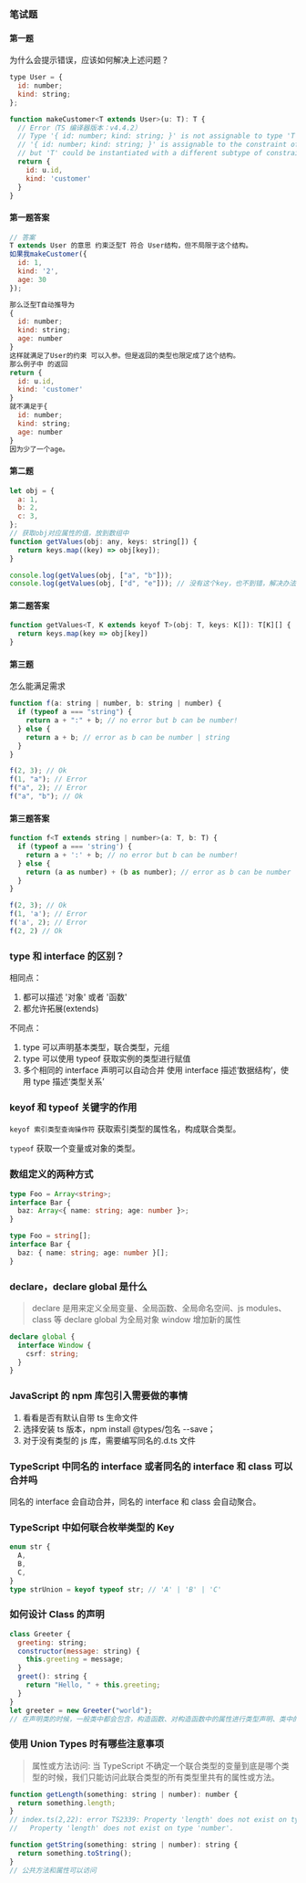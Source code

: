 ### 笔试题

#### 第一题

为什么会提示错误，应该如何解决上述问题？

```javascript
type User = {
  id: number;
  kind: string;
};

function makeCustomer<T extends User>(u: T): T {
  // Error（TS 编译器版本：v4.4.2）
  // Type '{ id: number; kind: string; }' is not assignable to type 'T'.
  // '{ id: number; kind: string; }' is assignable to the constraint of type 'T',
  // but 'T' could be instantiated with a different subtype of constraint 'User'.
  return {
    id: u.id,
    kind: 'customer'
  }
}
```

#### 第一题答案

```javascript
// 答案
T extends User 的意思 约束泛型T 符合 User结构，但不局限于这个结构。
如果我makeCustomer({
  id: 1,
  kind: '2',
  age: 30
});

那么泛型T自动推导为
{
  id: number;
  kind: string;
  age: number
}
这样就满足了User的约束 可以入参。但是返回的类型也限定成了这个结构。
那么例子中 的返回
return {
  id: u.id,
  kind: 'customer'
}
就不满足于{
  id: number;
  kind: string;
  age: number
}
因为少了一个age。
```

#### 第二题

```js
let obj = {
  a: 1,
  b: 2,
  c: 3,
};
// 获取obj对应属性的值，放到数组中
function getValues(obj: any, keys: string[]) {
  return keys.map((key) => obj[key]);
}

console.log(getValues(obj, ["a", "b"]));
console.log(getValues(obj, ["d", "e"])); // 没有这个key，也不到错，解决办法 -- ts的索引类型
```

#### 第二题答案

```js
function getValues<T, K extends keyof T>(obj: T, keys: K[]): T[K][] {
  return keys.map(key => obj[key])
}
```

#### 第三题

怎么能满足需求

```javascript
function f(a: string | number, b: string | number) {
  if (typeof a === "string") {
    return a + ":" + b; // no error but b can be number!
  } else {
    return a + b; // error as b can be number | string
  }
}

f(2, 3); // Ok
f(1, "a"); // Error
f("a", 2); // Error
f("a", "b"); // Ok
```

#### 第三题答案

```javascript
function f<T extends string | number>(a: T, b: T) {
  if (typeof a === 'string') {
    return a + ':' + b; // no error but b can be number!
  } else {
    return (a as number) + (b as number); // error as b can be number | string
  }
}

f(2, 3); // Ok
f(1, 'a'); // Error
f('a', 2); // Error
f(2, 2) // Ok
```

### type 和 interface 的区别？

相同点：

1. 都可以描述 '对象' 或者 '函数'
2. 都允许拓展(extends)

不同点：

1. type 可以声明基本类型，联合类型，元组
2. type 可以使用 typeof 获取实例的类型进行赋值
3. 多个相同的 interface 声明可以自动合并
   使用 interface 描述‘数据结构’，使用 type 描述‘类型关系’

### keyof 和 typeof 关键字的作用

`keyof 索引类型查询操作符` 获取索引类型的属性名，构成联合类型。

`typeof` 获取一个变量或对象的类型。

### 数组定义的两种方式

```ts
type Foo = Array<string>;
interface Bar {
  baz: Array<{ name: string; age: number }>;
}

type Foo = string[];
interface Bar {
  baz: { name: string; age: number }[];
}
```

### declare，declare global 是什么

> declare 是用来定义全局变量、全局函数、全局命名空间、js modules、class 等
> declare global 为全局对象 window 增加新的属性

```ts
declare global {
  interface Window {
    csrf: string;
  }
}
```

### JavaScript 的 npm 库包引入需要做的事情

1. 看看是否有默认自带 ts 生命文件
2. 选择安装 ts 版本，npm install @types/包名 --save；
3. 对于没有类型的 js 库，需要编写同名的.d.ts 文件

### TypeScript 中同名的 interface 或者同名的 interface 和 class 可以合并吗

同名的 interface 会自动合并，同名的 interface 和 class 会自动聚合。

### TypeScript 中如何联合枚举类型的 Key

```ts
enum str {
  A,
  B,
  C,
}
type strUnion = keyof typeof str; // 'A' | 'B' | 'C'
```

### 如何设计 Class 的声明

```js
class Greeter {
  greeting: string;
  constructor(message: string) {
    this.greeting = message;
  }
  greet(): string {
    return "Hello, " + this.greeting;
  }
}
let greeter = new Greeter("world");
// 在声明类的时候，一般类中都会包含，构造函数、对构造函数中的属性进行类型声明、类中的方法。
```

### 使用 Union Types 时有哪些注意事项

> 属性或方法访问: 当 TypeScript 不确定一个联合类型的变量到底是哪个类型的时候，我们只能访问此联合类型的所有类型里共有的属性或方法。

```js
function getLength(something: string | number): number {
  return something.length;
}
// index.ts(2,22): error TS2339: Property 'length' does not exist on type >'string | number'.
//   Property 'length' does not exist on type 'number'.

function getString(something: string | number): string {
  return something.toString();
}
// 公共方法和属性可以访问
```
